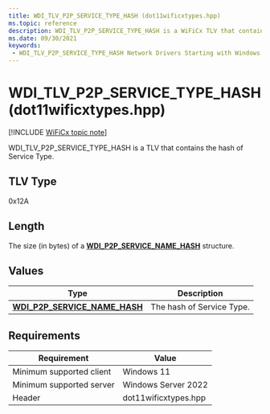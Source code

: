 ```yaml
---
title: WDI_TLV_P2P_SERVICE_TYPE_HASH (dot11wificxtypes.hpp)
ms.topic: reference
description: WDI_TLV_P2P_SERVICE_TYPE_HASH is a WiFiCx TLV that contains the hash of Service Type.
ms.date: 09/30/2021
keywords:
 - WDI_TLV_P2P_SERVICE_TYPE_HASH Network Drivers Starting with Windows Vista
---
```


# WDI\_TLV\_P2P\_SERVICE\_TYPE\_HASH (dot11wificxtypes.hpp)

[!INCLUDE [WiFiCx topic note](../includes/wificx-version-warning.md)]


WDI\_TLV\_P2P\_SERVICE\_TYPE\_HASH is a TLV that contains the hash of Service Type.

 

## TLV Type


0x12A

## Length


The size (in bytes) of a [**WDI\_P2P\_SERVICE\_NAME\_HASH**](/windows-hardware/drivers/ddi/dot11wificxintf/ns-dot11wificxintf-wdi_p2p_service_name_hash) structure.

## Values


| Type                                                                    | Description               |
|-------------------------------------------------------------------------|---------------------------|
| [**WDI\_P2P\_SERVICE\_NAME\_HASH**](/windows-hardware/drivers/ddi/dot11wificxintf/ns-dot11wificxintf-wdi_p2p_service_name_hash) | The hash of Service Type. |

 

## Requirements


|Requirement|Value|
|--- |--- |
|Minimum supported client|Windows 11|
|Minimum supported server|Windows Server 2022|
|Header|dot11wificxtypes.hpp|

 

